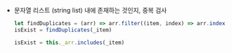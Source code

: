 - 문자열 리스트 (string list) 내에 존재하는 것인지, 중복 검사
    ```js
    let findDuplicates = (arr) => arr.filter((item, index) => arr.indexOf(item) != index)
    isExist = findDuplicates(_item)
    ```
    
    ```js
    isExist = this._arr.includes(_item)
    ```
